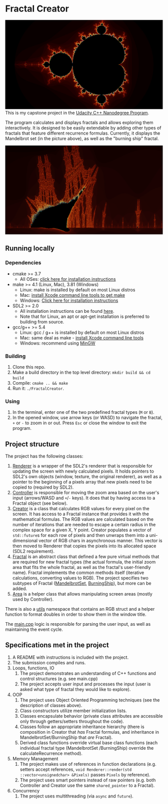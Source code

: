 # Fractal Creator

![](examples/1.png)
This is my capstone project in the [Udacity C++ Nanodegree Program](https://www.udacity.com/course/c-plus-plus-nanodegree--nd213).

The program calculates and displays fractals and allows exploring them interactively.
It is designed to be easily extendable by adding other types of fractals that feature different recurrence formulas.
Currently, it displays the Mandelbrot set (in the picture above), as well as the "burning ship" fractal.

![](examples/2.png)

## Running locally

### Dependencies

- cmake >= 3.7
  - All OSes: [click here for installation instructions](https://cmake.org/install/)
- make >= 4.1 (Linux, Mac), 3.81 (Windows)
  - Linux: make is installed by default on most Linux distros
  - Mac: [install Xcode command line tools to get make](https://developer.apple.com/xcode/features/)
  - Windows: [Click here for installation instructions](http://gnuwin32.sourceforge.net/packages/make.htm)
- SDL2 >= 2.0
  - All installation instructions can be found [here](https://wiki.libsdl.org/Installation).
  - Note that for Linux, an apt or apt-get installation is preferred to building from source.
- gcc/g++ >= 5.4
  - Linux: gcc / g++ is installed by default on most Linux distros
  - Mac: same deal as make - [install Xcode command line tools](https://developer.apple.com/xcode/features/)
  - Windows: recommend using [MinGW](http://www.mingw.org/)

### Building

1. Clone this repo.
2. Make a build directory in the top level directory: `mkdir build && cd build`
3. Compile: `cmake .. && make`
4. Run it: `./FractalCreator`.

### Using

1. In the terminal, enter one of the two predefined fractal types (`M` or `B`).
2. In the opened window, use arrow keys (or WASD) to navigate the fractal, `+` or `-` to zoom in or out.
   Press `Esc` or close the window to exit the program.

## Project structure

The project has the following classes:

1. [Renderer](include/Renderer.h) is a wrapper of the SDL2's renderer that is responsible for updating the screen
   with newly calculated
   pixels. It holds pointers to SDL2's own objects (window, texture, the original renderer), as well as a pointer to
   the beginning of a pixels array that new pixels need to be copied to (required by SDL2).
2. [Controller](include/Controller.h) is responsible for moving the zoom area based on the user's input (arrows/WASD
   and `+`/`-` keys). It does that by having access to a Fractal object (see below).
3. [Creator](include/Creator.h) is a class that calculates RGB values for every pixel on the screen. It has access
   to a Fractal instance that provides it with the mathematical formulas. The RGB values are calculated based on the
   number of iterations that are needed to escape a certain radius in the complex space for a given X, Y point. Creator populates a vector of `std::future`s for each row of pixels and then unwraps them into a uni-dimensional
   vector of RGB chars in asynchronous manner. This vector is then moved to Renderer that copies the pixels into its
   allocated space (SDL2 requirement).
4. [Fractal](include/Fractal.h) is an abstract class that defined a few pure virtual methods that are required for new
   fractal types (the actual formula, the initial zoom area that fits the whole fractal, as well as the fractal's
   user-friendly name).
   Fractal implements the common methods itself (iterative calculations, converting values to RGB).
   The project specifies two subtypes of Fractal ([MandelbrotSet](include/MandelbrotSet.h), [BurningShip](include/BurningShip.h)), but more
   can be added.
5. [Area](include/Area.h) is a helper class that allows manipulating screen areas (mostly used by Controller).

There is also a [utils](include/utils.h) namespace that contains an RGB struct and a helper function to format doubles in
order to show them in the window title.

The [main.cpp](src/main.cpp) logic is responsible for parsing the user input, as well as maintaining the event cycle.

## Specifications met in the project

1. A README with instructions is included with the project.
2. The submission compiles and runs.
3. Loops, functions, IO
   1. The project demonstrates an understanding of C++ functions and control structures (e.g. see main.cpp)
   2. The project accepts user input and processes the input (user is asked what type of fractal they would like to
      explore).
4. OOP
   1. The project uses Object Oriented Programming techniques (see the description of classes above).
   2. Class constructors utilize member initialization lists.
   3. Classes encapsulate behavior (private class attributes are accessible only through getters/setters throughout the
      code).
   4. Classes follow an appropriate inheritance hierarchy (there is composition in Creator that _has_ Fractal
      formulas, and inheritance in MandelbrotSet/BurningShip that _are_ Fractal).
   5. Derived class functions override virtual base class functions (each individual fractal type (MandelbrotSet
      /BurningShip) override the calculateRecurrence method).
5. Memory Management
   1. The project makes use of references in function declarations (e.g. setters accept references,
      `void Renderer::render(std ::vector<unsignedchar> &Pixels)` passes `Pixels` by reference).
   2. The project uses smart pointers instead of raw pointers (e.g. both Controller and Creator use the same
      `shared_pointer` to a Fractal).
6. Concurrency
   1. The project uses multithreading (via `async` and `future`).

